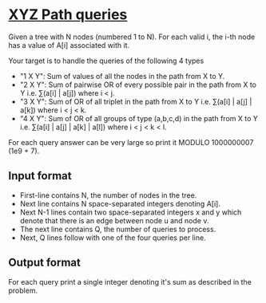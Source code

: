 # [XYZ Path queries][link]

Given a tree with N nodes (numbered 1 to N). For each valid i, the i-th node has a value of A[i] associated with it.

Your target is to handle the queries of the following 4 types

- "1 X Y": Sum of values of all the nodes in the path from X to Y.
- "2 X Y": Sum of pairwise OR of every possible pair in the path from X to Y i.e. ∑(a[i] | a[j]) where i < j.
- "3 X Y": Sum of OR of all triplet in the path from X to Y i.e. ∑(a[i] | a[j] | a[k]) where i < j < k.
- "4 X Y": Sum of OR of all groups of type (a,b,c,d) in the path from X to Y i.e. ∑(a[i] | a[j] | a[k] | a[l]) where i < j < k < l.

For each query answer can be very large so print it MODULO 1000000007 (1e9 + 7).

## Input format

- First-line contains N, the number of nodes in the tree.
- Next line contains N space-separated integers denoting A[i].
- Next N-1 lines contain two space-separated integers x and y which denote that there is an edge between node u and node v.
- The next line contains Q, the number of queries to process.
- Next, Q lines follow with one of the four queries per line.

## Output format

For each query print a single integer denoting it's sum as described in the problem.

[link]: https://www.hackerearth.com/practice/algorithms/graphs/depth-first-search/practice-problems/algorithm/path-queries-ba308c8e/
